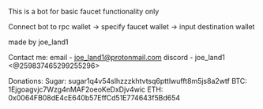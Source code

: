 This is a bot for basic faucet functionality only

Connect bot to rpc wallet -> specify faucet wallet -> input destination wallet

made by joe_land1

Contact me:
  email - joe_land1@protonmail.com
  discord - joe_land1 <@259837465299255296>

Donations:
  Sugar: sugar1q4v54slhzzzkhtvtsq6pttlwufft8m5js8a2wtf
  BTC: 1Ejgoagvjc7Wzg4nMAF2oeoKeDxDjv4wic
  ETH: 0x0064FB08dE4cE640b57EffCd51E774643f5Bd654
